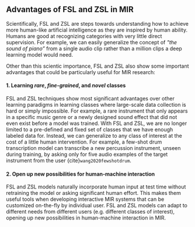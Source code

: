 ## Advantages of FSL and ZSL in MIR

Scientifically, FSL and ZSL are steps towards understanding how to achieve more human-like artificial intelligence as they are inspired by human ability. Humans are good at recognizing categories with very little direct supervision. For example, we can easily generalize the concept of *"the sound of piano”* from a single audio clip rather than a million clips a deep learning model would need. 

Other than this scientic importance, FSL and ZSL also show some important advantages that could be particularly useful for MIR research: 

#### 1. Learning *rare*, *fine-grained*, and *novel* classes
FSL and ZSL techniques show most significant advantages over other learning paradigms in learning classes where large-scale data collection is hard or simply impossible. For example, a rare instrument that only appears in a specific music genre or a newly designed sound effect that did not even exist before a model was trained. With FSL and ZSL, we are no longer limited to a pre-defined and fixed set of classes that we have enough labeled data for.  Instead, we can generalize to any class of interest at the cost of a little human intervention. For example, a few-shot drum transcription model can transcribe a new percussion instrument, unseen during training, by asking only for five audio examples of the target instrument from the user {cite}`wang2020fewshotdrum`. 

#### 2. Open up new possibilities for human-machine interaction
FSL and ZSL models naturally incorporate human input at test time without retraining the model or asking significant human effort. This makes them useful tools when developing interactive MIR systems that can be customized on-the-fly by individual user. FSL and ZSL models can adapt to different needs from different users (e.g. different classes of interest), opening up new possibilities in human-machine interaction in MIR.

